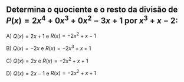 ## Determina o quociente e o resto da divisão de $P(x) = 2x^{4}+0x^{3}+0x^{2}-3x+1$ por $x^{3}+x-2$: 

A) $Q(x) = 2x+1$ e $R(x) = -2x^{2}+x-1$

B) $Q(x) = -2x$ e $R(x) = -2x^{3}+x+1$ 

C) $Q(x) = 2x$ e $R(x) = -2x^{2}+x+1$

D) $Q(x) = 2x-1$ e $R(x) = -2x^{2}+x+1$
